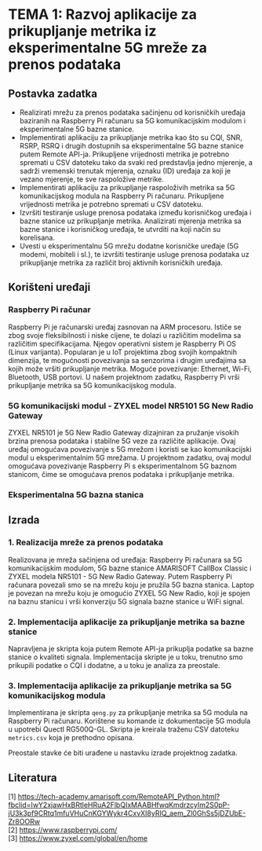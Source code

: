# TEMA 1: Razvoj aplikacije za prikupljanje metrika iz eksperimentalne 5G mreže za prenos podataka

## Postavka zadatka

- Realizirati mrežu za prenos podataka sačinjenu od korisničkih uređaja baziranih na Raspberry Pi računaru sa 5G komunikacijskim modulom i eksperimentalne 5G bazne stanice.
- Implementirati aplikaciju za prikupljanje metrika kao što su CQI, SNR, RSRP, RSRQ i drugih dostupnih sa eksperimentalne 5G bazne stanice putem Remote API-ja. Prikupljene vrijednosti metrika je potrebno spremati u CSV datoteku tako da svaki red predstavlja jedno mjerenje, a sadrži vremenski trenutak mjerenja, oznaku (ID) uređaja za koji je vezano mjerenje, te sve raspoložive metrike.
- Implementirati aplikaciju za prikupljanje raspoloživih metrika sa 5G komunikacijskog modula na Raspberry Pi računaru. Prikupljene vrijednosti metrika je potrebno spremati u CSV datoteku.
- Izvršiti testiranje usluge prenosa podataka između korisničkog uređaja i bazne stanice uz prikupljanje metrika. Analizirati mjerenja metrika sa bazne stanice i korisničkog uređaja, te utvrditi na koji način su korelisana.
- Uvesti u eksperimentalnu 5G mrežu dodatne korisničke uređaje (5G modemi, mobiteli i sl.), te izvršiti testiranje usluge prenosa podataka uz prikupljanje metrika za različit broj aktivnih korisničkih uređaja.

## Korišteni uređaji

### Raspberry Pi računar 
Raspberry Pi je računarski uređaj zasnovan na ARM procesoru. Ističe se zbog svoje fleksibilnosti i niske cijene, te dolazi u različitim modelima sa različitim specifikacijama. Njegov operativni sistem je Raspberry Pi OS (Linux varijanta). Popularan je u IoT projektima zbog svojih kompaktnih dimenzija, te  mogućnosti povezivanja sa senzorima i drugim uređajima sa kojih može vršiti prikupljanje metrika. Moguće povezivanje: Ethernet, Wi-Fi, Bluetooth, USB portovi. U našem projektnom zadatku, Raspberry Pi vrši prikupljanje metrika sa 5G komunikacijskog modula. 

### 5G komunikacijski modul - ZYXEL model NR5101 5G New Radio Gateway
ZYXEL NR5101 je 5G New Radio Gateway dizajniran za pružanje visokih brzina prenosa podataka i stabilne 5G veze za različite aplikacije. Ovaj uređaj omogućava povezivanje s 5G mrežom i koristi se kao komunikacijski modul u eksperimentalnim 5G mrežama. U projektnom zadatku, ovaj modul omogućava povezivanje Raspberry Pi s eksperimentalnom 5G baznom stanicom, čime se omogućava prenos podataka i prikupljanje metrika. 

### Eksperimentalna 5G bazna stanica

## Izrada

### 1. Realizacija mreže za prenos podataka

Realizovana je mreža sačinjena od uređaja: Raspberry Pi računara sa 5G komunikacijskim modulom, 5G bazne stanice AMARISOFT CallBox Classic i ZYXEL modela NR5101 - 5G New Radio Gateway. Putem Raspberry Pi računara povezali smo se na mrežu koju je pružila 5G bazna stanica. Laptop je povezan na mrežu koju je omogućio ZYXEL 5G New Radio, koji je spojen na baznu stanicu i vrši konverziju 5G signala bazne stanice u WiFi signal.

### 2. Implementacija aplikacije za prikupljanje metrika sa bazne stanice

Napravljena je skripta koja putem Remote API-ja prikuplja podatke sa bazne stanice o kvaliteti signala. Implementacija skripte je u toku, trenutno smo prikupili podatke o CQI i dodatne, a u toku je analiza za preostale.

### 3. Implementacija aplikacije za prikupljanje metrika sa 5G komunikacijskog modula

Implementirana je skripta `qeng.py` za prikupljanje metrika sa 5G modula na Raspberry Pi računaru. Korištene su komande iz dokumentacije 5G modula u upotrebi Quectl RG500Q-GL. Skripta je kreirala traženu CSV datoteku `metrics.csv` koja je prethodno opisana.

Preostale stavke će biti urađene u nastavku izrade projektnog zadatka.

## Literatura

[1] https://tech-academy.amarisoft.com/RemoteAPI_Python.html?fbclid=IwY2xjawHxBRtleHRuA2FlbQIxMAABHfwqKmdrzcyIm2S0pP-jU3k3pf9CRtq1mfuVHuCnKGYWykr4CxvXI8yRIQ_aem_Zl0GhSs5jDZUbE-Zr8OORw <br>
[2] https://www.raspberrypi.com/ <br>
[3] https://www.zyxel.com/global/en/home
